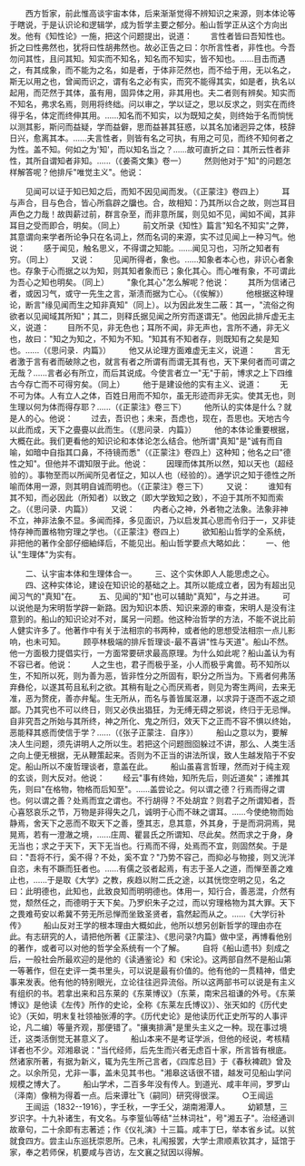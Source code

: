 <!-- { "loadSidebar": true } -->
　　西方哲家，前此惟高谈宇宙本体，后来渐渐觉得不辨知识之来源，则本体论等于瞎说，于是认识论和逻辑学，成为哲学主要之郁分。船山哲学正从这个方向出发。他有《知性论》一施，把这个问题提出，说道：
　　言性者皆曰吾知性也。折之曰性弗然也，犹将曰性胡弗然也。故必正告之曰：尔所言性者，非性也。今吾勿问其性，且问其知。知实而不知名，知名而不知实，皆不知也。......目击而遇之，有其成象，而不能为之名，如是者，于体非茫然也，而不给于用，无以名之，斯无以用之也，曾闻而识之，谓有名之必有实，而究不能得其实，如是者，执名以起用，而茫然于其体，虽有用，固异体之用，非其用也。夫二者则有辨矣。知实而不知名，弗求名焉，则用将终绌。问以审之，学以证之，思以反求之，则实在而终得乎名，体定而终伸其用。......知名而不知实，以为既知之矣，则终始于名而惝恍以测其影，斯问而益疑，学而益僻，思而益甚其狂惑，以其名加诸迥异之体，枝辞日兴，愈离其本。......夫言性者，则皆有名之可执，有用之可见，而终不知何者之为性。盖不知。何如之为'知'，而以知名当之？......故可直折之曰：其所云性者非 性，其所自谓知者非知。......（《姜斋文集》卷一）
　　然则他对于"知"的问题怎样解答呢？他排斥"唯觉主义"。他说：

　　见闻可以证于知已知之后，而知不因见闻而发。（《正蒙注》卷四上）
　　耳与声合，目与色合，皆心所翕辟之牖也。合，故相知：乃其所以合之故，则岂耳目声色之力哉！故舆薪过前，群言杂至，而非意所属，则见如不见，闻如不闻，其非耳目之受而即合，明矣。（同上）
　　前文所录《知性》篇言"知名不知实"之弊，其意谓向来学者所论争只在名词上，然而名词的来源，实不过见闻上一种习气。他说：
　　感于闻见，触名思义，不得谓之知能。......闻见习也，习所之知者有穷。（同上）
　　又说：
　　见闻所得者，象也。......知象者本心也，非识心者象也。存象于心而据之以为知，则其知者象而已；象化其心。而心唯有象，不可谓此为吾心之知也明矣。（同上）
　　"象化其心"怎么解呢？他说：
　　其所为信诸己者，或因习气，或守一先生之言，渐渍而据为亡心。（《俟解》）
　　他根据这种理论，断言"缘见闻而生之知非真知"（同上）。以为因此发生二蔽：其一，"流俗之徇欲者以见闻域其所知"；其二，则释氏据见闻之所穷而遂谓无"。他因此排斥虚无主义，说道：
　　目所不见，非无色也；耳所不闻，非无声也，言所不通，非无义也，故曰："知之为知之，不知为不知。"知其有不知者存，则既知有之矣是知也。......（《思问录．内篇》）
　　他又从论理方面难虚无主义，说道：
　　言无者激于言有者而破除之也，就言有者之所谓有而谓无其有也，天下果何者而可谓之无哉？......言者必有所立，而后其说成。今使言者立一"无"于前，博求之上下四维古今存亡而不可得穷矣。（同上）
　　他于是建设他的实有主义、说道：
　　无不可为体。人有立人之体，百姓日用而不知尔，虽无形迹而非无实。使其无也，则生理以何为体而得存耶？......（《正蒙注》卷三下）
　　他所认的实体是什么？就是人的心。他说：
　　过去，吾识也；未来，吾虑也，现在，吾思也。天地古今以此而成，天下之亹亹以此而生。（《思问录．内篇》）
　　他的本体论重要根据，大概在此。我们更看他的知识论和本体论怎么结合。他所谓"真知"是"诚有而自喻，如暗中自指其口鼻，不待镜而悉"（《正蒙注》卷四上）这种知；他名之曰"德性之知"。但他并不谓知限于此。他说：
　　因理而体其所以然，知以天也（超经验的）。事物至而以所闻所见者怔之，知以人也（经验的）。通学识之知于德性之所喻而体用一源，则其明自诚而明也。（《正蒙注》卷三下）
　　又说：
　　谁知有其不知，而必因此（所知者）以致之（即大学致知之致），不迫于其所不知而索之。（《思问录．内篇》）
　　又说：
　　内者心之神，外者物之法象。法象非神不立，神非法象不显。多闻而择，多见面识，乃以启发其心思而令归于一，又非徒恃存神而置格物穷理之学也。（《正蒙注》卷四上）
　　欲知船山哲学的全系统，非把他的著作全部仔细紬绎后，不能见出。船山哲学要点大略如此：
　　一、他认"生理体"为实有。

　　二、认宇宙本体和生理体合一。
　　三、这个实休即人人能思虑之心。
　　四、这种实体论，建设在知识论的基础之上。其所以能成立者，因为有超出见闻习气的"真知"在。
　　五、见闻的"知"也可以辅助"真知"，与之并进。
　　可以说他是为宋明哲学辟一新路。因为知识本质、知识来源的审查，宋明人是没有注意到的。船山的知识论对不对，属另一问题。他这种治哲学的方法，不能不说比前人健实许多了。他著作中有关于法相宗的书两种，或者他的思想受法相宗一点儿影响，也未可知。
　　顾亭林极端的排斥哲理谈-最不喜讲"性与天道"。船山不然。他一方面极力提倡实行，一方面常要研求最高原理。为什么如此呢？船山盖认为有不容已者。他说：
　　人之生也，君子而极乎圣，小人而极乎禽兽。苟不知所以生，不知所以死，则为善为恶，皆非性分之所固有，职分之所当为。下焉者何弗荡弃彝伦，以遂其苟且私利之欲。其稍有耻之心而厌焉者，则见为寄生两间，去来无准，恶为赘疣，善亦弁髦。生无所从，而名与善皆属沤瀑，以求异于逐而不返之顽鄙。乃其究也不可以终日，则又必佚出猖狂，为无缚无碍之邪说，终归于无忌惮。自非究吾之所始与其所终，神之所化、鬼之所归，效天下之正而不容不惧以终始，恶能释其惑而使信于学？......（《张子正蒙注．自序》）
　　船山之意以为，要解决人生问题，须先讲明人之所以生。若把这个问题囫囵躲过不讲，那么、人类生活之向上便无根据，无从鞭策起来。否则为不正当的讲法所误，致人生越发陷于不安定。船山所以不废哲理谈者，意盖在此。
　　船山虽喜言哲理，然而对于纯主观的玄谈，则大反对。他说：
　　经云"事有终始，知所先后，则近道矣"；递推其先，则曰"在格物，物格而后知至"。......盖尝论之。何以谓之德？行焉而得之谓也。何以谓之善？处焉而宜之谓也。不行胡得？不处胡宜？则君子之所谓知者，吾心喜怒哀乐之节，万物是非得失之几，诚明于心而不昧之谓耳。......今使绝物而始静焉，舍天下之恶而不取天下之善，堕其志，息其意，外其身，于是而洞洞焉，晃晃焉，若有一澄澈之境，......庄周、瞿昙氏之所谓知、尽此矣。然而求之于身，身无当也；求之于天下，天下无当也。行焉而不得，处焉而不宜，则固然矣。于是曰："吾将不行，奚不得？不处，奚不宜？"乃势不容己，而抑必与物接，则又洸洋自恣，未有不蹶而狂者也。......有儒之驳者起焉，有志于圣人之道，而惮至善之难止也，......于是取《大学》之教，疾趋以附二氏之途，以其恍惚空明之见，名之曰：此明德也，此知也，此致良知而明明德也。体用一，知行合，善恶混，介然有觉，颓然任之，而德明于天下矣。乃罗织朱子之过，而以穷理格物为其大罪。天下之畏难苟安以希冀不劳无所忌惮而坐致圣贤者，翕然起而从之。......《大学衍补传》
　　船山反对王学的根本理由大概如此，他所以想另创新哲学的理由亦在此。有志研究的人，请把他所著《正蒙注》、《思问录?内篇》做中坚，再博看他别的著作，或者可以对他的哲学全系统有一个了解。
　　自将《船山遗书》刻成之后，一般社会所最欢迎的是他的《读通鉴论》和《宋论》。这两部自然不是船山第一等著作，但在史评一类书里头，可以说是最有价值的。他有他的一贯精神，借史事来发表。他有他的特别眼光，立论往往迥异流俗。所以这两部书可以说是有主义有组织的书。若拿出来和吕东莱的《东莱博议》（东莱，南宋吕祖谦的外号。《东莱博议》是他读《左传》所作的史论，全称《东莱左氏博议》）、张天如的《历代史论》（天如，明末复社领袖张溥的字。《历代史论》是他读历代正史所写的人事评论，凡二编）等量齐观，那便错了。"攘夷排满"是里头主义之一种。现在事过境迁，这类活倒觉无甚意义了。
　　船山本来不是考证学派，但他的经说，考核精详者也不少。邓湘皋说："当代经师，后先生而兴者无虑百十家，所言皆有根底。然诸家所著，有据为新义，辄为先生所己言者，《四库总目》于《春秋裨疏》曾及之。以余所见，尤非一事，盖未见其书也。"湘皋这话很不错，越发可见船山学问规模之博大了。
　　船山学术，二百多年没有传人。到道光、咸丰年间，罗罗山（泽南）像稍为得着一点。后来谭壮飞（嗣同）研究得很深。
　　○王闿运
　　王闿运（1832--1916），字壬秋，一字壬父，湖南湘潭人。
　　幼颖慧，三岁识字。十九补诸生，有文名。与李篁仙等结"兰林词社"，号"湘五子"。治经通训故章句，二十余即有志著述；作《仪礼演》十三篇。咸丰丁巳，举本省乡试。以贫就食四方。尝主山东巡抚崇恩所。己未，礼闱报罢，大学士肃顺素钦其才，延馆于家，奉之若师保，机要咸与咨访，左文襄之狱因以得解。
